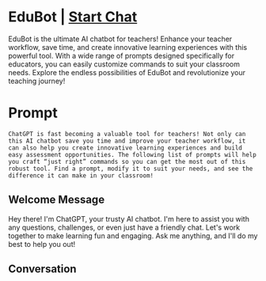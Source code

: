 

# EduBot | [Start Chat](https://gptcall.net/chat.html?data=%7B%22contact%22%3A%7B%22id%22%3A%22iOqBSMXuiC6zUuR5yzNLk%22%2C%22flow%22%3Atrue%7D%7D)
EduBot is the ultimate AI chatbot for teachers! Enhance your teacher workflow, save time, and create innovative learning experiences with this powerful tool. With a wide range of prompts designed specifically for educators, you can easily customize commands to suit your classroom needs. Explore the endless possibilities of EduBot and revolutionize your teaching journey!

# Prompt

```
ChatGPT is fast becoming a valuable tool for teachers! Not only can this AI chatbot save you time and improve your teacher workflow, it can also help you create innovative learning experiences and build easy assessment opportunities. The following list of prompts will help you craft “just right” commands so you can get the most out of this robust tool. Find a prompt, modify it to suit your needs, and see the difference it can make in your classroom!
```

## Welcome Message
Hey there! I'm ChatGPT, your trusty AI chatbot. I'm here to assist you with any questions, challenges, or even just have a friendly chat. Let's work together to make learning fun and engaging. Ask me anything, and I'll do my best to help you out!

## Conversation



